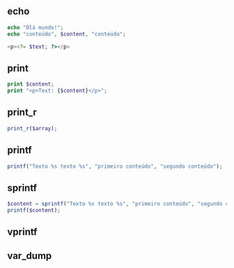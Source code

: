 ## echo
```php
echo "Olá mundo!";
echo "conteúdo", $content, "conteúdo";
```

```php
<p><?= $text; ?></p>
```

## print
```php
print $content;
print "<p>Text: {$content}</p>";
```

## print_r
```php
print_r($array);
```

## printf
```php
printf("Texto %s texto %s", "primeiro conteúdo", "segundo conteúdo");
```

## sprintf
```php
$content = sprintf("Texto %s texto %s", "primeiro conteúdo", "segundo conteúdo");
printf($content);
```

## vprintf

## var_dump
<!--stackedit_data:
eyJoaXN0b3J5IjpbLTE1Mzc4MjU5NzEsLTI2Nzk2NTQ1OCwtMT
Y2NTc1NjYwNl19
-->
